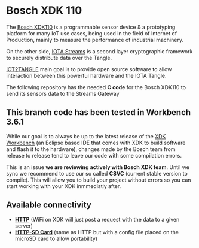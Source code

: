 # Bosch XDK 110

The [Bosch XDK110](https://xdk.bosch-connectivity.com) is a programmable sensor device & a prototyping platform for many IoT use cases, being used in the field of Internet of Production, mainly to measure the performance of industrial machinery.

On the other side, [IOTA Streams](https://blog.iota.org/iota-streams-alpha-7e91ee326ac0) is a second layer cryptographic framework to securely distribute data over the Tangle.

[IOT2TANGLE](https://iot2tangle.io) main goal is to provide open source software to allow interaction between this powerful hardware and the IOTA Tangle.

The following repository has the needed **C code** for the Bosch XDK110 to send its sensors data to the Streams Gateway

## This branch code has been tested in Workbench 3.6.1

While our goal is to always be up to the latest release of the [XDK Workbench](https://xdk.bosch-connectivity.com/software-downloads) (an Eclipse based IDE that comes with XDK to build software and flash it to the hardware), changes made by the Bosch team from release to release tend to leave our code with some compilation errors. 

This is an issue **we are reviewing actively with Bosch XDK team**. Until we sync we recommend to use our so called **CSVC** (current stable version to compile). This will allow you to build your project without errors so you can start working with your XDK inmmediatly after.

## Available connectivity

- **[HTTP](https://github.com/iot2tangle/XDK110-Bosch/tree/dev/http)** (WiFi on XDK will just post a request with the data to a given server)
- **[HTTP-SD Card](https://github.com/iot2tangle/XDK110-Bosch/tree/master/http-sdcard)** (same as HTTP but with a config file placed on the microSD card to allow portability)

